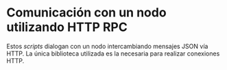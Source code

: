 # Comunicación con un nodo utilizando HTTP RPC

Estos *scripts* dialogan con un nodo intercambiando mensajes JSON vía HTTP. La única biblioteca utilizada es la necesaria para realizar conexiones HTTP.